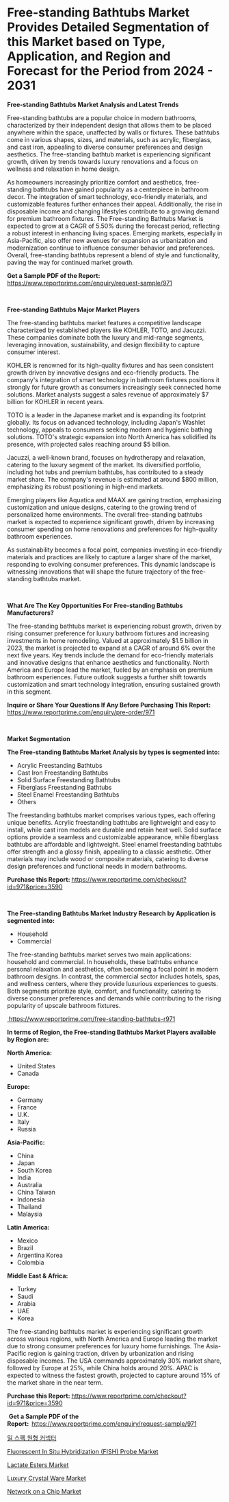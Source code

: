 <p><h1>Free-standing Bathtubs Market Provides Detailed Segmentation of this Market based on Type, Application, and Region and Forecast for the Period from 2024 - 2031</h1></p><p><strong>Free-standing Bathtubs Market Analysis and Latest Trends</strong></p>
<p><p>Free-standing bathtubs are a popular choice in modern bathrooms, characterized by their independent design that allows them to be placed anywhere within the space, unaffected by walls or fixtures. These bathtubs come in various shapes, sizes, and materials, such as acrylic, fiberglass, and cast iron, appealing to diverse consumer preferences and design aesthetics. The free-standing bathtub market is experiencing significant growth, driven by trends towards luxury renovations and a focus on wellness and relaxation in home design.</p><p>As homeowners increasingly prioritize comfort and aesthetics, free-standing bathtubs have gained popularity as a centerpiece in bathroom decor. The integration of smart technology, eco-friendly materials, and customizable features further enhances their appeal. Additionally, the rise in disposable income and changing lifestyles contribute to a growing demand for premium bathroom fixtures. The Free-standing Bathtubs Market is expected to grow at a CAGR of 5.50% during the forecast period, reflecting a robust interest in enhancing living spaces. Emerging markets, especially in Asia-Pacific, also offer new avenues for expansion as urbanization and modernization continue to influence consumer behavior and preferences. Overall, free-standing bathtubs represent a blend of style and functionality, paving the way for continued market growth.</p></p>
<p><strong>Get a Sample PDF of the Report:&nbsp;</strong> <a href="https://www.reportprime.com/enquiry/request-sample/971">https://www.reportprime.com/enquiry/request-sample/971</a></p>
<p>&nbsp;</p>
<p><strong>Free-standing Bathtubs Major Market Players</strong></p>
<p><p>The free-standing bathtubs market features a competitive landscape characterized by established players like KOHLER, TOTO, and Jacuzzi. These companies dominate both the luxury and mid-range segments, leveraging innovation, sustainability, and design flexibility to capture consumer interest.</p><p>KOHLER is renowned for its high-quality fixtures and has seen consistent growth driven by innovative designs and eco-friendly products. The company's integration of smart technology in bathroom fixtures positions it strongly for future growth as consumers increasingly seek connected home solutions. Market analysts suggest a sales revenue of approximately $7 billion for KOHLER in recent years.</p><p>TOTO is a leader in the Japanese market and is expanding its footprint globally. Its focus on advanced technology, including Japan's Washlet technology, appeals to consumers seeking modern and hygienic bathing solutions. TOTO's strategic expansion into North America has solidified its presence, with projected sales reaching around $5 billion.</p><p>Jacuzzi, a well-known brand, focuses on hydrotherapy and relaxation, catering to the luxury segment of the market. Its diversified portfolio, including hot tubs and premium bathtubs, has contributed to a steady market share. The company's revenue is estimated at around $800 million, emphasizing its robust positioning in high-end markets.</p><p>Emerging players like Aquatica and MAAX are gaining traction, emphasizing customization and unique designs, catering to the growing trend of personalized home environments. The overall free-standing bathtubs market is expected to experience significant growth, driven by increasing consumer spending on home renovations and preferences for high-quality bathroom experiences.</p><p>As sustainability becomes a focal point, companies investing in eco-friendly materials and practices are likely to capture a larger share of the market, responding to evolving consumer preferences. This dynamic landscape is witnessing innovations that will shape the future trajectory of the free-standing bathtubs market.</p></p>
<p>&nbsp;</p>
<p><strong>What Are The Key Opportunities For Free-standing Bathtubs Manufacturers?</strong></p>
<p><p>The free-standing bathtubs market is experiencing robust growth, driven by rising consumer preference for luxury bathroom fixtures and increasing investments in home remodeling. Valued at approximately $1.5 billion in 2023, the market is projected to expand at a CAGR of around 6% over the next five years. Key trends include the demand for eco-friendly materials and innovative designs that enhance aesthetics and functionality. North America and Europe lead the market, fueled by an emphasis on premium bathroom experiences. Future outlook suggests a further shift towards customization and smart technology integration, ensuring sustained growth in this segment.</p></p>
<p><strong>Inquire or Share Your Questions If Any Before Purchasing This Report:</strong> <a href="https://www.reportprime.com/enquiry/pre-order/971">https://www.reportprime.com/enquiry/pre-order/971</a></p>
<p>&nbsp;</p>
<p><strong>Market Segmentation</strong></p>
<p><strong>The Free-standing Bathtubs Market Analysis by types is segmented into:</strong></p>
<p><ul><li>Acrylic Freestanding Bathtubs</li><li>Cast Iron Freestanding Bathtubs</li><li>Solid Surface Freestanding Bathtubs</li><li>Fiberglass Freestanding Bathtubs</li><li>Steel Enamel Freestanding Bathtubs</li><li>Others</li></ul></p>
<p><p>The freestanding bathtubs market comprises various types, each offering unique benefits. Acrylic freestanding bathtubs are lightweight and easy to install, while cast iron models are durable and retain heat well. Solid surface options provide a seamless and customizable appearance, while fiberglass bathtubs are affordable and lightweight. Steel enamel freestanding bathtubs offer strength and a glossy finish, appealing to a classic aesthetic. Other materials may include wood or composite materials, catering to diverse design preferences and functional needs in modern bathrooms.</p></p>
<p><strong>Purchase this Report:&nbsp;</strong><a href="https://www.reportprime.com/checkout?id=971&price=3590">https://www.reportprime.com/checkout?id=971&price=3590</a></p>
<p>&nbsp;</p>
<p><strong>The Free-standing Bathtubs Market Industry Research by Application is segmented into:</strong></p>
<p><ul><li>Household</li><li>Commercial</li></ul></p>
<p><p>The free-standing bathtubs market serves two main applications: household and commercial. In households, these bathtubs enhance personal relaxation and aesthetics, often becoming a focal point in modern bathroom designs. In contrast, the commercial sector includes hotels, spas, and wellness centers, where they provide luxurious experiences to guests. Both segments prioritize style, comfort, and functionality, catering to diverse consumer preferences and demands while contributing to the rising popularity of upscale bathroom fixtures.</p></p>
<p><a href="https://www.reportprime.com/free-standing-bathtubs-r971">&nbsp;https://www.reportprime.com/free-standing-bathtubs-r971</a></p>
<p><strong>In terms of Region, the Free-standing Bathtubs Market Players available by Region are:</strong></p>
<p>
    <p> <strong> North America: </strong>
        <ul>
            <li>United States</li>
            <li>Canada</li>
        </ul>
        </p> 
    <p> <strong> Europe: </strong>
        <ul>
            <li>Germany</li>
            <li>France</li>
            <li>U.K.</li>
            <li>Italy</li>
            <li>Russia</li>
        </ul>
        </p> 
    <p> <strong> Asia-Pacific: </strong>
        <ul>
            <li>China</li>
            <li>Japan</li>
            <li>South Korea</li>
            <li>India</li>
            <li>Australia</li>
            <li>China Taiwan</li>
            <li>Indonesia</li>
            <li>Thailand</li>
            <li>Malaysia</li>
        </ul>
        </p> 
    <p> <strong> Latin America: </strong>
        <ul>
            <li>Mexico</li>
            <li>Brazil</li>
            <li>Argentina Korea</li>
            <li>Colombia</li>
        </ul>
        </p> 
    <p> <strong> Middle East & Africa: </strong>
        <ul>
            <li>Turkey</li>
            <li>Saudi</li>
            <li>Arabia</li>
            <li>UAE</li>
            <li>Korea</li>
        </ul>
    </p>
    </p>
<p><p>The free-standing bathtubs market is experiencing significant growth across various regions, with North America and Europe leading the market due to strong consumer preferences for luxury home furnishings. The Asia-Pacific region is gaining traction, driven by urbanization and rising disposable incomes. The USA commands approximately 30% market share, followed by Europe at 25%, while China holds around 20%. APAC is expected to witness the fastest growth, projected to capture around 15% of the market share in the near term.</p></p>
<p><strong>Purchase this Report: </strong><a href="https://www.reportprime.com/checkout?id=971&price=3590">https://www.reportprime.com/checkout?id=971&price=3590</a></p>
<p>&nbsp;<strong>Get a Sample PDF of the Report:&nbsp;&nbsp;</strong><a href="https://www.reportprime.com/enquiry/request-sample/971">https://www.reportprime.com/enquiry/request-sample/971</a></p>
<p><strong></strong></p>
<p><p><a href="https://medium.com/@nazminrahman651/%EB%B0%80-%EC%8A%A4%ED%8E%99-%EC%9B%90%ED%98%95-%EC%BB%A4%EB%84%A5%ED%84%B0-%EC%8B%9C%EC%9E%A5-%EB%A7%A4%ED%95%91-%ED%8A%B8%EB%A0%8C%EB%93%9C-%EA%B3%BC%EC%A0%9C-%EB%B0%8F-%EB%8F%8C%ED%8C%8C%EA%B5%AC-2024-2031-a28e0fef09dd">밀 스펙 원형 커넥터</a></p><p><a href="https://issuu.com/reportprime-2/docs/fluorescent-in-situ-hybridization-f_f8ccbf96a63953">Fluorescent In Situ Hybridization (FISH) Probe Market</a></p><p><a href="https://www.linkedin.com/pulse/lactate-esters-market-overview-regional-outlook-competitive-tfhpf?trackingId=YN40bfqPQw2E5np7SmxtiA%3D%3D">Lactate Esters Market</a></p><p><a href="https://github.com/guneycigdem35/Market-Research-Report-List-4/blob/main/luxury-crystal-ware-market.md">Luxury Crystal Ware Market</a></p><p><a href="https://medium.com/@jsksk366/global-network-on-a-chip-market-trends-and-innovations-a-forward-looking-analysis-2024-2031-3fd44d2dba4f">Network on a Chip Market</a></p></p>